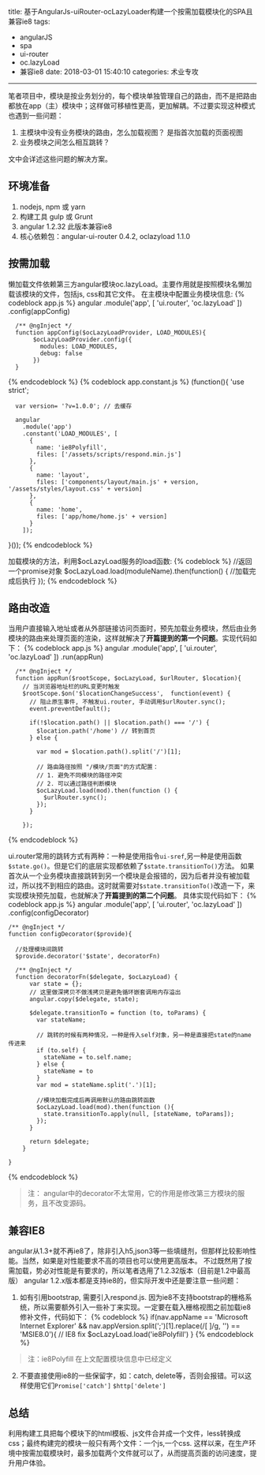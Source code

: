 title: 基于AngularJs-uiRouter-ocLazyLoader构建一个按需加载模块化的SPA且兼容ie8
tags:
  - angularJS
  - spa
  - ui-router
  - oc.lazyLoad
  - 兼容ie8
date: 2018-03-01 15:40:10
categories: 术业专攻
---


笔者项目中，模块是按业务划分的，每个模块单独管理自己的路由，而不是把路由都放在app（主）模块中；这样做可移植性更高，更加解耦。不过要实现这种模式也遇到一些问题：
  1. 主模块中没有业务模块的路由，怎么加载视图？ 是指首次加载的页面视图
  2. 业务模块之间怎么相互跳转？

文中会详述这些问题的解决方案。
<!-- more -->

## 环境准备
1. nodejs, npm 或 yarn
2. 构建工具 gulp 或 Grunt
3. angular 1.2.32 此版本兼容ie8
4. 核心依赖包：angular-ui-router 0.4.2, oclazyload 1.1.0


## 按需加载
懒加载文件依赖第三方angular模块oc.lazyLoad。主要作用就是按照模块名懒加载该模块的文件，包括js, css和其它文件。
在主模块中配置业务模块信息:
{% codeblock app.js %}
      angular
          .module('app', [
              'ui.router', 'oc.lazyLoad'
          ])
          .config(appConfig)

      /** @ngInject */
      function appConfig($ocLazyLoadProvider, LOAD_MODULES){
           $ocLazyLoadProvider.config({
             modules: LOAD_MODULES,
             debug: false
           })
      }
{% endcodeblock %} 
{% codeblock app.constant.js %}
(function(){
    'use strict';

      var version= '?v=1.0.0'; // 去缓存

      angular
        .module('app')
        .constant('LOAD_MODULES', [
          {
            name: 'ie8Polyfill',
            files: ['/assets/scripts/respond.min.js']
          },
          {
            name: 'layout',
            files: ['components/layout/main.js' + version, '/assets/styles/layout.css' + version]
          },
          {
            name: 'home',
            files: ['app/home/home.js' + version]
          }
        ]);
}());
{% endcodeblock %} 

加载模块的方法，利用$ocLazyLoad服务的load函数:
{% codeblock %}
//返回一个promise对象
$ocLazyLoad.load(moduleName).then(function() { 
  //加载完成后执行
});
{% endcodeblock %} 

## 路由改造
当用户直接输入地址或者从外部链接访问页面时，预先加载业务模块，然后由业务模块的路由来处理页面的渲染，这样就解决了**开篇提到的第一个问题**。实现代码如下：
{% codeblock app.js %}
      angular
          .module('app', [
              'ui.router', 'oc.lazyLoad'
          ])
          .run(appRun)

      /** @ngInject */
      function appRun($rootScope, $ocLazyLoad, $urlRouter, $location){
        // 当浏览器地址栏的URL变更时触发
        $rootScope.$on('$locationChangeSuccess',  function(event) {
          // 阻止原生事件, 不触发ui.router, 手动调用$urlRouter.sync();
          event.preventDefault();

          if(!$location.path() || $location.path() === '/') {
            $location.path('/home') // 转到首页
          } else {
            
            var mod = $location.path().split('/')[1]; 
  
            // 路由路径按照 "/模块/页面"的方式配置： 
            // 1. 避免不同模块的路径冲突 
            // 2. 可以通过路径判断模块
            $ocLazyLoad.load(mod).then(function () {
              $urlRouter.sync();
            });
          }

        });
{% endcodeblock %} 

ui.router常用的跳转方式有两种：一种是使用指令`ui-sref`,另一种是使用函数`$state.go()`。但是它们的底层实现都依赖了`$state.transitionTo()`方法。
如果首次从一个业务模块直接跳转到另一个模块是会报错的，因为后者并没有被加载过，所以找不到相应的路由。这时就需要对`$state.transitionTo()`改造一下，来实现模块预先加载，也就解决了**开篇提到的第二个问题**。
具体实现代码如下：
{% codeblock app.js %}
  angular
      .module('app', [
          'ui.router', 'oc.lazyLoad'
      ])
      .config(configDecorator)

    /** @ngInject */
    function configDecorator($provide){

      //处理模块间跳转 
      $provide.decorator('$state', decoratorFn)
      
      /** @ngInject */
      function decoratorFn($delegate, $ocLazyLoad) { 
          var state = {}; 
          // 这里做深拷贝不做浅拷贝是避免循环嵌套调用内存溢出 
          angular.copy($delegate, state); 

          $delegate.transitionTo = function (to, toParams) { 
            var stateName;

            // 跳转的时候有两种情况，一种是传入self对象，另一种是直接把state的name传进来 
            if (to.self) { 
              stateName = to.self.name;
            } else { 
              stateName = to
            } 
            var mod = stateName.split('.')[1]; 

            //模块加载完成后再调用默认的路由跳转函数 
            $ocLazyLoad.load(mod).then(function (){ 
              state.transitionTo.apply(null, [stateName, toParams]); 
            }); 
          }
          
          return $delegate;
        }
      
    }
{% endcodeblock %} 
> 注： angular中的decorator不太常用，它的作用是修改第三方模块的服务，且不改变源码。

## 兼容IE8
angular从1.3+就不再ie8了，除非引入h5,json3等一些填缝剂，但那样比较影响性能。当然，如果是对性能要求不高的项目也可以使用更高版本。
不过既然用了按需加载，势必对性能是有要求的，所以笔者选用了1.2.32版本（目前是1.2中最高版）
angular 1.2.x版本都是支持ie8的，但实际开发中还是要注意一些问题：
1. 如有引用bootstrap, 需要引入respond.js. 因为ie8不支持bootstrap的栅格系统，所以需要额外引入一些补丁来实现。一定要在载入栅格视图之前加载ie8修补文件，代码如下：
  {% codeblock %}
    if(nav.appName == 'Microsoft Internet Explorer' && nav.appVersion.split(';')[1].replace(/[ ]/g, '') == 'MSIE8.0'){
      // IE8 fix
      $ocLazyLoad.load('ie8Polyfill')
    }
  {% endcodeblock %} 
  > 注：ie8Polyfill 在上文配置模块信息中已经定义
2. 不要直接使用ie8的一些保留字，如：catch, delete等，否则会报错。可以这样使用它们`Promise['catch']` `$http['delete']`

## 总结
利用构建工具把每个模块下的html模板、js文件合并成一个文件，less转换成css；最终构建完的模块一般只有两个文件：一个js,一个css.
这样以来，在生产环境中按需加载模块时，最多加载两个文件就可以了，从而提高页面的访问速度，提升用户体验。
